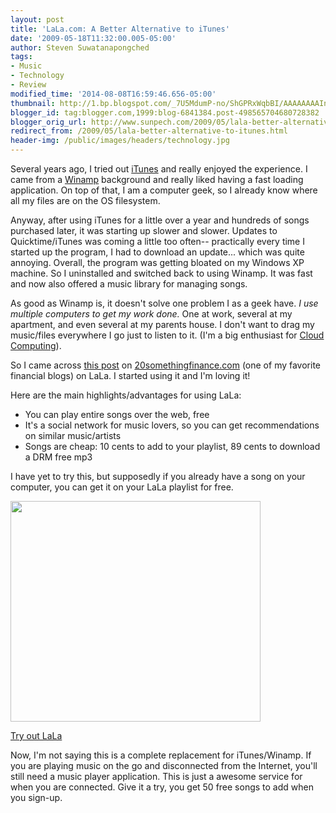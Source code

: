```yaml
---
layout: post
title: 'LaLa.com: A Better Alternative to iTunes'
date: '2009-05-18T11:32:00.005-05:00'
author: Steven Suwatanapongched
tags:
- Music
- Technology
- Review
modified_time: '2014-08-08T16:59:46.656-05:00'
thumbnail: http://1.bp.blogspot.com/_7U5MdumP-no/ShGPRxWqbBI/AAAAAAAAIn4/QkHHq1JcEFo/s600/screenshot_LALA.png
blogger_id: tag:blogger.com,1999:blog-6841384.post-498565704680728382
blogger_orig_url: http://www.sunpech.com/2009/05/lala-better-alternative-to-itunes.html
redirect_from: /2009/05/lala-better-alternative-to-itunes.html
header-img: /public/images/headers/technology.jpg
---
```


Several years ago, I tried out <a href="http://www.apple.com/itunes">iTunes</a> and really enjoyed the experience. I came from a <a href="http://www.winamp.com">Winamp</a> background and really liked having a fast loading application. On top of that, I am a computer geek, so I already know where all my files are on the OS filesystem.

Anyway, after using iTunes for a little over a year and hundreds of songs purchased later, it was starting up slower and slower. Updates to Quicktime/iTunes was coming a little too often-- practically every time I started up the program, I had to download an update... which was quite annoying. Overall, the program was getting bloated on my Windows XP machine. So I uninstalled and switched back to using Winamp. It was fast and now also offered a music library for managing songs.

As good as Winamp is, it doesn't solve one problem I as a geek have. <i>I use multiple computers to get my work done.</i> One at work, several at my apartment, and even several at my parents house. I don't want to drag my music/files everywhere I go just to listen to it. (I'm a big enthusiast for <a href="http://en.wikipedia.org/wiki/Cloud_computing">Cloud Computing</a>).

So I came across <a href="http://20somethingfinance.com/blog/2009/05/10/give-up-itunes-in-favor-of-lala-save-money/">this post</a> on <a href="http://20somethingfinance.com">20somethingfinance.com</a> (one of my favorite financial blogs) on LaLa. I started using it and I'm loving it!

Here are the main highlights/advantages for using LaLa:

<ul>
 <li>You can play entire songs over the web, free</li>
 <li>It's a social network for music lovers, so you can get recommendations on similar music/artists</li>
 <li>Songs are cheap: 10 cents to add to your playlist, 89 cents to download a DRM free mp3</li>
</ul>

I have yet to try this, but supposedly if you already have a song on your computer, you can get it on your LaLa playlist for free.

<img style="cursor:pointer; cursor:hand;width: 400px; height: 353px;" src="http://1.bp.blogspot.com/_7U5MdumP-no/ShGPRxWqbBI/AAAAAAAAIn4/QkHHq1JcEFo/s400/screenshot_LALA.png" border="0"  id="BLOGGER_PHOTO_ID_5337204568879688722" />

<a href="http://www.lala.com/signup?inviteToken=Y3JlZGl0cz01OmZyb209LTkyMjMxMDQ3ODY4MDk2ODgzMzY6dG89bm9vcEBsYWxhLmNvbTo*-awzCH_3NBLNpK_7ogRfSyQ**">Try out LaLa</a>

Now, I'm not saying this is a complete replacement for iTunes/Winamp. If you are playing music on the go and disconnected from the Internet, you'll still need a music player application. This is just a awesome service for when you are connected. Give it a try, you get 50 free songs to add when you sign-up.
